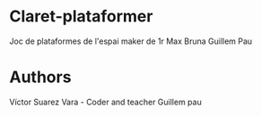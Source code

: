 # Claret-plataformer
Joc de plataformes de l'espai maker de 1r
Max
Bruna
Guillem
Pau




# Authors
Víctor Suarez Vara - Coder and teacher
Guillem
pau
